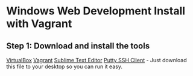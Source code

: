 Windows Web Development Install with Vagrant
==================

Step 1: Download and install the tools
-------
[VirtualBox](https://www.virtualbox.org/wiki/Downloads)
[Vagrant](http://www.vagrantup.com/downloads.html)
[Sublime Text Editor](http://sublimetext.com/)
[Putty SSH Client](http://the.earth.li/~sgtatham/putty/latest/x86/putty.exe) - Just download this file to your desktop so you can run it easy.
